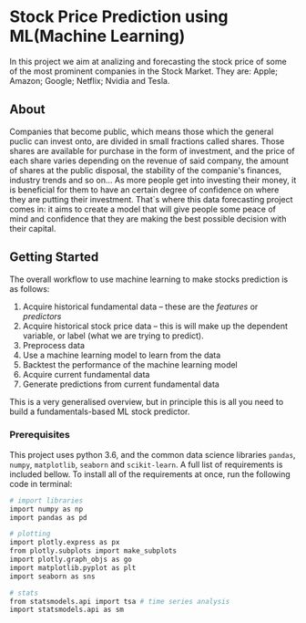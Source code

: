# Stock Price Prediction using ML(Machine Learning)

In this project we aim at analizing and forecasting the stock price of some of the most prominent companies in the Stock Market. They are: Apple; Amazon; Google; Netflix; Nvidia and Tesla.

## About

Companies that become public, which means those which the general puclic can invest onto, are divided in small fractions called shares. Those shares are available for purchase in the form of investment, and the price of each share varies depending on the revenue of said company, the amount of shares at the public disposal, the stability of the companie's finances, industry trends and so on... 
As more people get into investing their money, it is beneficial for them to have an certain degree of confidence on where they are putting their investment. That`s where this data forecasting project comes in: it aims to create a model that will give people some peace of mind and confidence that they are making the best possible decision with their capital. 

## Getting Started

The overall workflow to use machine learning to make stocks prediction is as follows:

1. Acquire historical fundamental data – these are the *features* or *predictors*
2. Acquire historical stock price data – this is will make up the dependent variable, or label (what we are trying to predict).
3. Preprocess data
4. Use a machine learning model to learn from the data
5. Backtest the performance of the machine learning model
6. Acquire current fundamental data
7. Generate predictions from current fundamental data

This is a very generalised overview, but in principle this is all you need to build a fundamentals-based ML stock predictor.

### Prerequisites

This project uses python 3.6, and the common data science libraries `pandas`, `numpy`, `matplotlib`, `seaborn` and `scikit-learn`. A full list of requirements is included bellow. To install all of the requirements at once, run the following code in terminal:
```bash
# import libraries
import numpy as np
import pandas as pd

# plotting
import plotly.express as px
from plotly.subplots import make_subplots
import plotly.graph_objs as go
import matplotlib.pyplot as plt
import seaborn as sns

# stats
from statsmodels.api import tsa # time series analysis
import statsmodels.api as sm
